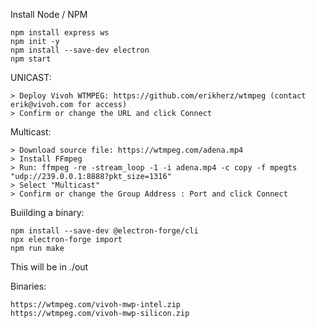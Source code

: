 Install Node / NPM
```
npm install express ws
npm init -y
npm install --save-dev electron
npm start
```
UNICAST:
```
> Deploy Vivoh WTMPEG: https://github.com/erikherz/wtmpeg (contact erik@vivoh.com for access)
> Confirm or change the URL and click Connect
```
Multicast:
```
> Download source file: https://wtmpeg.com/adena.mp4
> Install FFmpeg
> Run: ffmpeg -re -stream_loop -1 -i adena.mp4 -c copy -f mpegts "udp://239.0.0.1:8888?pkt_size=1316"
> Select "Multicast"
> Confirm or change the Group Address : Port and click Connect
```

Buiilding a binary:
```
npm install --save-dev @electron-forge/cli
npx electron-forge import
npm run make
```
This will be in ./out

Binaries:
```
https://wtmpeg.com/vivoh-mwp-intel.zip
https://wtmpeg.com/vivoh-mwp-silicon.zip
```

